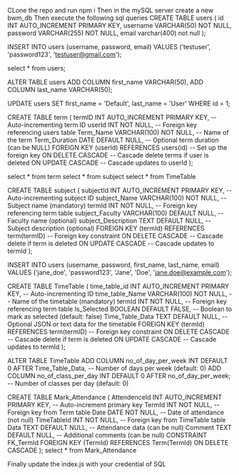 CLone the repo and run npm i
Then in the mySQL server create a new bwm_db
Then execute the following sql queries
CREATE TABLE users (
    id INT AUTO_INCREMENT PRIMARY KEY,
    username VARCHAR(50) NOT NULL,
    password VARCHAR(255) NOT NULL,
    email varchar(400) not null
);

INSERT INTO users (username, password, email) VALUES ('testuser', 'password123', 'testuser@gmail.com');

select * from users;

ALTER TABLE users
ADD COLUMN first_name VARCHAR(50),
ADD COLUMN last_name VARCHAR(50);

UPDATE users
SET first_name = 'Default', last_name = 'User'
WHERE id = 1; 


CREATE TABLE term (
    termID INT AUTO_INCREMENT PRIMARY KEY,      -- Auto-incrementing term ID
    userId INT NOT NULL,                        -- Foreign key referencing users table
    Term_Name VARCHAR(100) NOT NULL,            -- Name of the term
    Term_Duration DATE DEFAULT NULL,            -- Optional term duration (can be NULL)
    FOREIGN KEY (userId) REFERENCES users(id)   -- Set up the foreign key
        ON DELETE CASCADE                       -- Cascade delete terms if user is deleted
        ON UPDATE CASCADE                       -- Cascade updates to userId
);

select * from term
select * from subject
select * from TimeTable


CREATE TABLE subject (
    subjectId INT AUTO_INCREMENT PRIMARY KEY,     -- Auto-incrementing subject ID
    subject_Name VARCHAR(100) NOT NULL,           -- Subject name (mandatory)
    termId INT NOT NULL,                          -- Foreign key referencing term table
    subject_Faculty VARCHAR(100) DEFAULT NULL,    -- Faculty name (optional)
    subject_Description TEXT DEFAULT NULL,        -- Subject description (optional)
    FOREIGN KEY (termId) REFERENCES term(termID)  -- Foreign key constraint
        ON DELETE CASCADE                         -- Cascade delete if term is deleted
        ON UPDATE CASCADE                         -- Cascade updates to termId
);

INSERT INTO users (username, password, first_name, last_name, email)
VALUES ('jane_doe', 'password123', 'Jane', 'Doe', 'jane.doe@example.com');

CREATE TABLE TimeTable (
    time_table_id INT AUTO_INCREMENT PRIMARY KEY,     -- Auto-incrementing ID
    time_table_Name VARCHAR(100) NOT NULL,           -- Name of the timetable (mandatory)
    termId INT NOT NULL,                             -- Foreign key referencing term table
    Is_Selected BOOLEAN DEFAULT FALSE,              -- Boolean to mark as selected (default: false)
    Time_Table_Data TEXT DEFAULT NULL,              -- Optional JSON or text data for the timetable
    FOREIGN KEY (termId) REFERENCES term(termID)     -- Foreign key constraint
        ON DELETE CASCADE                            -- Cascade delete if term is deleted
        ON UPDATE CASCADE                            -- Cascade updates to termId
);

ALTER TABLE TimeTable
ADD COLUMN no_of_day_per_week INT DEFAULT 0 AFTER Time_Table_Data, -- Number of days per week (default: 0)
ADD COLUMN no_of_class_per_day INT DEFAULT 0 AFTER no_of_day_per_week; -- Number of classes per day (default: 0)

CREATE TABLE Mark_Attendance (
    AttendenceId INT AUTO_INCREMENT PRIMARY KEY, -- Auto-increment primary key
    TermId INT NOT NULL,                        -- Foreign key from Term table
    Date DATE NOT NULL,                         -- Date of attendance (not null)
    TimeTableId INT NOT NULL,                    -- Foreign key from TimeTable table
    Data TEXT DEFAULT NULL,                     -- Attendance data (can be null)
    Comment TEXT DEFAULT NULL,                  -- Additional comments (can be null)
    CONSTRAINT FK_TermId FOREIGN KEY (TermId) REFERENCES Term(TermId) ON DELETE CASCADE
);
select * from Mark_Attendance


Finally update the index.js with your credential of SQL
